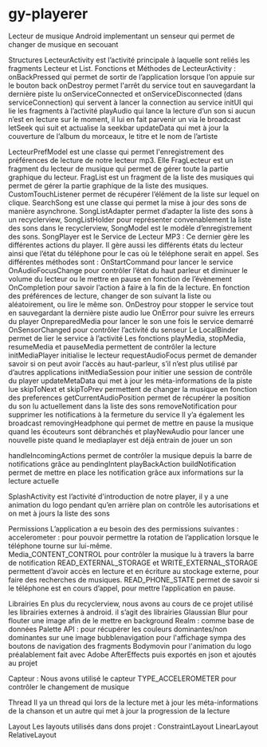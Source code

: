 # gy-playerer
Lecteur de musique Android implementant un senseur qui permet de changer de musique en secouant


Structures
LecteurActivity est l’activité principale à laquelle sont reliés les fragments Lecteur et List.
Fonctions et Méthodes de LecteurActivity :
onBackPressed qui permet de sortir de l’application lorsque l’on appuie sur le bouton back
onDestroy permet l'arrêt du service tout en sauvegardant la dernière piste lu
onServiceConnected et onServiceDisconnected (dans serviceConnection) qui servent à lancer la connection au service
initUI qui lie les fragments à l’activité 
playAudio qui lance la lecture d’un son si aucun n’est en lecture sur le moment, il lui en fait parvenir un via le broadcast
letSeek qui suit et actualise la seekbar
updateData qui met à jour la couverture de l’album du morceaux, le titre et le nom de l’artiste

LecteurPrefModel est une classe qui permet l'enregistrement des préférences de lecture de notre lecteur mp3. Elle 
FragLecteur est un fragment du lecteur de  musique qui permet de gérer toute la partie graphique du lecteur.
FragList est un fragment de la liste des musiques qui permet de gérer la partie graphique de la liste des musiques.
CustomTouchListener permet de  récupérer l’élément de la liste sur lequel on clique.
SearchSong est une classe qui permet la mise à jour des sons de manière asynchrone.
SongListAdapter permet d’adapter la liste des sons à un recyclerview, 
SongListHolder pour représenter convenablement la liste des sons dans le recyclerview, 
SongModel est le modèle d’enregistrement des sons.
SongPlayer est le Service de Lecteur MP3 :
Ce dernier gère les différentes actions du player.
Il gère aussi les différents états du lecteur ainsi que l’état du téléphone pour le cas où le téléphone serait en appel.
Ses différentes méthodes sont :
OnStartCommand pour lancer le service
OnAudioFocusChange pour contrôler l’état du haut parleur et diminuer le volume du lecteur ou le mettre en pause en fonction de l’évènement
OnCompletion pour savoir l’action à faire à la fin de la lecture. En fonction des préférences de lecture, changer de son suivant la liste ou aléatoirement, ou lire le même son.
OnDestroy pour stopper le service tout en sauvegardant la dernière piste audio lue
OnError pour suivre les erreurs du player
OnpreparedMedia pour lancer le son une fois le service demarré
OnSensorChanged pour contrôler l’activité du senseur
Le LocalBinder permet de lier le service à l’activité
Les fonctions playMedia, stopMedia, resumeMedia et pauseMedia permettent de contrôler la lecture
initMediaPlayer initialise le lecteur
requestAudioFocus permet de demander savoir si on peut avoir l’accès au haut-parleur, s’il n’est plus utilisé par d’autres applications
initMediaSession pour initier une session de contrôle du player
updateMetaData qui met à jour les méta-informations de la piste lue
skipToNext et skipToPrev permettent de changer la musique en fonction des preferences
getCurrentAudioPosition permet de récupérer la position du son lu actuellement dans la liste des sons
removeNotification pour supprimer les notifications à la fermeture du service
Il y’a également les broadcast removingHeadphone qui permet de mettre en pause la musique quand les écouteurs sont débranchés et  playNewAudio pour lancer une nouvelle piste quand le mediaplayer est déjà entrain de jouer un son

handleIncomingActions permet de contrôler la musique depuis la barre de notifications grâce au pendingIntent playBackAction
buildNotification permet de mettre en place les notification grâce aux informations sur la lecture actuelle

SplashActivity est l’activité d'introduction de notre player, il y a une animation du logo pendant qu’en arrière plan on contrôle les autorisations et on met à jours la liste des sons





	


Permissions
L’application a eu besoin des des permissions suivantes :
accelerometer : pour pouvoir permettre la rotation de l’application lorsque le téléphone tourne sur lui-même.  
Media_CONTENT_CONTROL pour contrôler la musique lu à travers la barre de notification
READ_EXTERNAL_STORAGE et WRITE_EXTERNAL_STORAGE permettent d’avoir accès en lecture et en écriture au stockage externe, pour faire des recherches de musiques.
READ_PHONE_STATE permet de savoir si le téléphone est en cours d’appel, pour mettre l’application en pause.


Librairies
En plus du recyclerview, nous avons au cours de ce projet utilisé les librairies externes à android. il s’agit des librairies
Glaussian Blur pour flouter une image afin de le mettre en background
Realm : comme base de données
Palette API : pour récupérer les couleurs dominantes/non dominantes sur une image
bubblenavigation pour l'affichage sympa des boutons de navigation des fragments 
Bodymovin pour l'animation du logo préalablement fait avec Adobe AfterEffects puis exportés en json et ajoutés au projet

Capteur : 
Nous avons utilisé le capteur TYPE_ACCELEROMETER pour contrôler le changement de musique


Thread
Il ya un thread qui lors de la lecture met à jour les méta-informations de la chanson et un autre qui met à jour la progression de la lecture


Layout
Les layouts utilisés dans dons projet :
ConstraintLayout
LinearLayout
RelativeLayout


